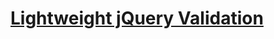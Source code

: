 [Lightweight jQuery Validation](http://samonstuff.blogspot.com/2011/03/jquery-lightweight-validation-plugin.html)
================================================================================================================

